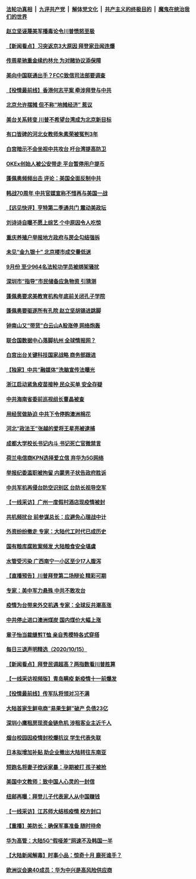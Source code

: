 ####  [法轮功真相](../../../../basic/blob/master/README.md?t=10171202) &nbsp;|&nbsp; [九评共产党](../../../../9ping.md/blob/master/README.md?t=10171202) &nbsp;|&nbsp; [解体党文化](../../../../jtdwh.md/blob/master/README.md?t=10171202)  &nbsp;|&nbsp; [共产主义的终极目的](../../../../gczydzjmd.md/blob/master/README.md?t=10171202) &nbsp;|&nbsp; [魔鬼在统治我们的世界](../../../../mgztzwmdsj.md/blob/master/README.md?t=10171202) 

#### [赵立坚诬蔑美军播毒论令川普愤怒至极](../pages/nsc413/n12482129.md?t=10171202) 


#### [【新闻看点】习突返京3大原因 拜登家丑闻连爆](../pages/nsc413/n12481651.md?t=10171202) 

#### [传周星驰重金续约林允 为对赌协议添保障](../pages/nsc413/n12481895.md?t=10171202) 

#### [美向中国联通出手？FCC致信司法部要调查](../pages/nsc413/n12481803.md?t=10171202) 

#### [【役情最前线】香港何志平案 牵涉拜登与中共](../pages/nsc413/n12481727.md?t=10171202) 

#### [北京允许摆摊 但不称“地摊经济” 惹议](../pages/nsc413/n12481752.md?t=10171202) 

#### [美台关系转变 川普不希望台湾成为北京新目标](../pages/nsc413/n12481723.md?t=10171202) 

#### [有口皆碑的河北女教师朱素荣被冤判3年](../pages/nsc413/n12478438.md?t=10171202) 

#### [白宫暗示不会坐视中共攻台 吁台湾提高防卫](../pages/nsc413/n12481554.md?t=10171202) 

#### [OKEx创始人被公安带走 平台暂停用户提币](../pages/nsc413/n12481569.md?t=10171202) 

#### [蓬佩奥频频出击 评论：美国全面反制中共](../pages/nsc413/n12481527.md?t=10171202) 

#### [韩战70周年 中共官媒宣称不惜再与美国一战](../pages/nsc413/n12481543.md?t=10171202) 

#### [【远见快评】亨特第二季通共门 震动美政坛](../pages/nsc413/n12481581.md?t=10171202) 

#### [刘诗诗自曝不愿上综艺 个中原因令人吃惊](../pages/nsc413/n12481456.md?t=10171202) 

#### [重庆养殖户举报地方政府与房企勾结强拆](../pages/nsc413/n12481359.md?t=10171202) 

#### [未见“金九银十” 北京楼市成交量低迷](../pages/nsc413/n12481459.md?t=10171202) 

#### [9月份 至少964名法轮功学员被绑架骚扰](../pages/nsc413/n12480788.md?t=10171202) 

#### [深圳市“指导”市民储备应急物资 引猜测](../pages/nsc413/n12481199.md?t=10171202) 

#### [蓬佩奥要求美教育机构年底前关闭孔子学院](../pages/nsc413/n12481355.md?t=10171202) 

#### [蓬佩奥要驱逐所有孔院 赵立坚胡锡进跳脚](../pages/nsc413/n12481286.md?t=10171202) 

#### [钟南山又“带货”白云山A股涨停 网络炮轰](../pages/nsc413/n12481229.md?t=10171202) 

#### [联合国数据中心落脚杭州 全球情报网？](../pages/nsc413/n12480757.md?t=10171202) 

#### [白宫出台关键科技国家战略 商务部跟进](../pages/nsc413/n12480790.md?t=10171202) 

#### [【独家】中共“融媒体”洗脑宣传法曝光](../pages/nsc413/n12473966.md?t=10171202) 

#### [浙江启动紧急疫苗接种 民众买单 安全存疑](../pages/nsc413/n12480754.md?t=10171202) 

#### [中共海南省委前巡视组长曹晶被查](../pages/nsc413/n12480831.md?t=10171202) 

#### [用经贸做胁迫 中共下令停购澳洲棉花](../pages/nsc413/n12480415.md?t=10171202) 

#### [河北“政法王”张越的爱将王星亮被逮捕](../pages/nsc413/n12480319.md?t=10171202) 

#### [成都大学校长书记内斗 书记死亡官微禁言](../pages/nsc413/n12479897.md?t=10171202) 

#### [荷兰电信商KPN选择爱立信 弃华为5G网络](../pages/nsc413/n12480644.md?t=10171202) 

#### [举报纪委滥职被拘留 内蒙男子状告政府胜诉](../pages/nsc413/n12480446.md?t=10171202) 

#### [中共军机再侵台防空识别区 台防长视导空军](../pages/nsc413/n12480404.md?t=10171202) 

#### [【一线采访】广州一度假村酒店现疫情被封](../pages/nsc413/n12480115.md?t=10171202) 

#### [共机频扰台 前参谋总长：应避免心理战中计](../pages/nsc413/n12480346.md?t=10171202) 


#### [外资纷纷撤走 专家：大陆代工时代已成历史](../pages/nsc413/n12479878.md?t=10171202) 

#### [国有粮库腐败案频发 大陆粮食安全堪虞](../pages/nsc413/n12479870.md?t=10171202) 

#### [水管受污染 广西南宁一小区至少17人腹泻](../pages/nsc413/n12479993.md?t=10171202) 

#### [【直播预告】川普拜登第二场辩论 精彩可期](../pages/nsc413/n12476064.md?t=10171202) 

#### [专家：美中军力悬殊 中共不敢攻台](../pages/nsc413/n12479161.md?t=10171202) 

#### [疫情为台带来外交机遇 专家：全球反共潮高涨](../pages/nsc413/n12479728.md?t=10171202) 

#### [中共停止进口澳洲煤炭 国内煤价大幅上涨](../pages/nsc413/n12479414.md?t=10171202) 

#### [章子怡当裁缝剪T恤 亲自秀模特各式穿搭](../pages/nsc413/n12479366.md?t=10171202) 

#### [每日三退声明精选（2020/10/15）](../pages/nsc413/n12479679.md?t=10171202) 

#### [【新闻看点】拜登民调超高？两指数看川普胜算](../pages/nsc413/n12479094.md?t=10171202) 

#### [【一线采访视频版】青岛瞒疫 新疫情十一前爆发](../pages/nsc413/n12477848.md?t=10171202) 

#### [【役情最前线】传军队将领对习不满](../pages/nsc413/n12478711.md?t=10171202) 

#### [大陆首家生鲜电商“易果生鲜”破产 负债23亿](../pages/nsc413/n12479002.md?t=10171202) 

#### [深圳小鹰租房现资金链危机 涉租客业主近千人](../pages/nsc413/n12479177.md?t=10171202) 

#### [烟台校园因疫情封校爆抗议 学生代表失联](../pages/nsc413/n12478783.md?t=10171202) 

#### [日本拟增加补贴 助企业撤出大陆转往东南亚](../pages/nsc413/n12478801.md?t=10171202) 

#### [短跑名将妻子控诉家暴：孕期被打 孩子被抢](../pages/nsc413/n12478913.md?t=10171202) 

#### [美国中文教师：致中国人心灵的一封信](../pages/nsc413/n12478902.md?t=10171202) 

#### [纽邮再曝：拜登儿子代表家人从中国赚钱](../pages/nsc413/n12478594.md?t=10171202) 

#### [【一线采访】江苏师大结核疫情 校方封口](../pages/nsc413/n12478583.md?t=10171202) 

#### [【重播】美防长：确保军事准备 随时待命](../pages/nsc413/n12478482.md?t=10171202) 

#### [华为高管：大陆5G“假哑差”网速不及韩国一半](../pages/nsc413/n12478474.md?t=10171202) 

#### [【大陆新闻解毒】时事小品：惊奇十月 鹿死谁手？](../pages/nsc413/n12479528.md?t=10171202) 

#### [欧洲议会逾40成员：华为中兴是高风险供应商](../pages/nsc413/n12478550.md?t=10171202) 

